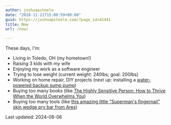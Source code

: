 ```yaml
---
author: joshuapsteele
date: "2018-11-21T15:00:59+00:00"
guid: https://joshuapsteele.com/?page_id=41441
title: Now
url: /now/

---
```

These days, I'm:

- Living in Toledo, OH (my hometown!)
- Raising 3 kids with my wife
- Enjoying my work as a software engineer
- Trying to lose weight (current weight: 240lbs; goal: 200lbs)
- Working on home repair, DIY projects (next up: installing a [water-powered backup sump pump](https://www.amazon.com/Liberty-Pumps-SJ10-Discharge-SumpJet/dp/B0013H94MO?crid=2LKBVM6BJ8KRS&dib=eyJ2IjoiMSJ9.kT1dUXxTgzbk61YjF6ZdEIgYE7QM44JfSO4IvNc9MpN8vImgKUyD2Ixl_ANInlGqnjaXi7bf13RNqjGrUZ8fHHE6FrhkvTnNJVyKGptJRcFm3g57W3KhEwoi6XHVSB0LJtj36IwZYYyyWw_BpdMB8_kFBrEjFV1VFDeGRIMszscE7mmLt8x_GqBbED7QPGTWvHQNDo9BNW14Sb-7LSypUYy-NClQfSGHUrjf7mcJhILzcjNNs6Bw4HHawMeOQg-gZ7dvCVavmZwHJVlfB3Uey5fn46IfPlZ5_sdJ7HzJzzY.yUQJQGkgDpooHPJ_3QV8fxefuhLxBF7bNrTL4qddkxs&dib_tag=se&keywords=liberty%2Bpumps%2Bsj10&qid=1719955090&sprefix=liberty%2Bpumps%2Bsj10%2Caps%2C132&sr=8-1&th=1&linkCode=ll1&tag=joshuapsteele-20&linkId=29da2f261c943753a8501ef655c1ce8a&language=en_US&ref_=as_li_ss_tl))
- Buying too many books (like [The Highly Sensitive Person: How to Thrive When the World Overwhelms You](https://www.amazon.com/dp/0806540575?psc=1&linkCode=ll1&tag=joshuapsteele-20&linkId=a6c5893f5ef9c9733b14ddf9f3609e76&language=en_US&ref_=as_li_ss_tl))
- Buying too many tools (like [this amazing little "Superman's fingernail" skin wedge pry bar from Ares](https://www.amazon.com/ARES-10099-Double-Curved-Straight/dp/B0BRQRDB2J?crid=282X904F04PEK&dib=eyJ2IjoiMSJ9.OoofkJs0ysFOcIbtUnWT4YF5m18uT3cLaqHelLYXIRncJrIhQLLCEUzYU21BhEnNfeCRcBtQcnSccpvgov-3MijgeywcI_UpS590FMQrgUS8xh7MpuHJBE8FHB5J0F9Vr4WKk_b2hsIEBbo8TbsrEOrN3No0c2XAYGEWub4S4uRMVWTlGrB05Iv2LPZl1bQXgkNIH37MML8oBBtULUWE401EWRdFfjsA-bIC1RCwjL4ypMfQXZQhwPY6XKiore_VgsTa7Hdla-getR4e3ku76nV_vNXHITaCh4Oo6w3V_Kw.Er9CKMN6UGQO0y2mRETN45gwoms3gREBZaaFPazwGWc&dib_tag=se&keywords=skin%2Bwedge%2Bpry%2Btool&qid=1719954949&sprefix=skin%2Bwedge%2Bpry%2Btool%2Caps%2C116&sr=8-3&th=1&linkCode=ll1&tag=joshuapsteele-20&linkId=a6501ad5aa65918787dff55bc5f9f630&language=en_US&ref_=as_li_ss_tl))

Last updated: 2024-08-06

